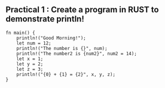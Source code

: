 ## Practical 1 : Create a program in RUST to demonstrate println!

```
fn main() {
    println!("Good Morning!");
    let num = 12;
    println!("The number is {}", num);
    println!("The number2 is {num2}", num2 = 14);
    let x = 1;
    let y = 2;
    let z = 3;
    println!("{0} + {1} = {2}", x, y, z);
}
```
